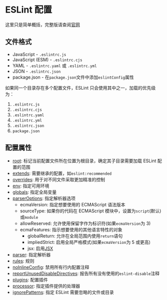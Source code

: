 # ESLint 配置

这里只是简单概括，完整版请查阅[官网](https://eslint.org/docs/user-guide/configuring/)

## 文件格式

- JavaScript - `.eslintrc.js`
- JavaScript (ESM) - `.eslintrc.cjs`
- YAML - `.eslintrc.yaml` 或 `.eslintrc.yml`
- JSON - `.eslintrc.json`
- package.json - 在`package.json`文件中添加`eslintConfig`属性

如果同一个目录存在多个配置文件，ESLint 只会使用其中之一，加载的优先级为：

1. `.eslintrc.js`
2. `.eslintrc.cjs`
3. `.eslintrc.yaml`
4. `.eslintrc.yml`
5. `.eslintrc.json`
6. `package.json`

## 配置属性

- [root](https://eslint.org/docs/user-guide/configuring/configuration-files#cascading-and-hierarchy): 标记当前配置文件所在位置为根目录，确定其子目录需要加载 ESLint 配置的范围
- [extends](https://eslint.org/docs/user-guide/configuring/configuration-files#extending-configuration-files): 需要继承的配置，如`eslint:recommended`
- [overrides](https://eslint.org/docs/user-guide/configuring/configuration-files#configuration-based-on-glob-patterns): 用于对不同文件采取更加精准的控制
- [env](https://eslint.org/docs/user-guide/configuring/language-options#specifying-environments): 指定可用环境
- [globals](https://eslint.org/docs/user-guide/configuring/language-options#specifying-globals): 指定全局变量
- [parserOptions](https://eslint.org/docs/user-guide/configuring/language-options#specifying-parser-options): 指定解析器选项
  - ecmaVersion: 指定想要使用的 ECMAScript 语法版本
  - sourceType: 如果你的代码在 ECMAScript 模块中，设置为`script`(默认)或`module`
  - allowReserved: 允许使用保留字作为标识符(如果`ecmaVersion`为 3)
  - ecmaFeatures: 指示想要使用的其他语言特性的对象
    - globalReturn: 允许在全局范围内使用`return`语句
    - impliedStrict: 启用全局严格模式(如果`ecmaVersion`为 5 或更高)
    - jsx: 启用[JSX](https://facebook.github.io/jsx/)
- [parser](https://eslint.org/docs/user-guide/configuring/plugins#specifying-parser): 指定解析器
- [rules](https://eslint.org/docs/rules/): 规则
- [noInlineConfig](https://eslint.org/docs/user-guide/configuring/rules#disabling-inline-comments): 禁用所有行内配置注释
- [reportUnusedDisableDirectives](https://eslint.org/docs/user-guide/configuring/rules#report-unused-eslint-disable-comments): 报告所有没有使用的`eslint-disable`注释
- [plugins](https://eslint.org/docs/user-guide/configuring/plugins#configuring-plugins): 配置插件
- [processor](https://eslint.org/docs/user-guide/configuring/plugins#specifying-processor): 指定插件提供的处理器
- [ignorePatterns](https://eslint.org/docs/user-guide/configuring/ignoring-code#ignorepatterns-in-config-files): 指定 ESLint 需要忽略的文件或目录
